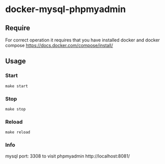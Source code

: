 # docker-mysql-phpmyadmin
## Require
For correct operation it requires that you have installed docker and docker compose
https://docs.docker.com/compose/install/

## Usage

### Start
`make start`

### Stop
`make stop`

### Reload
`make reload`

### Info
mysql port: 3308
to visit phpmyadmin http://localhost:8081/
